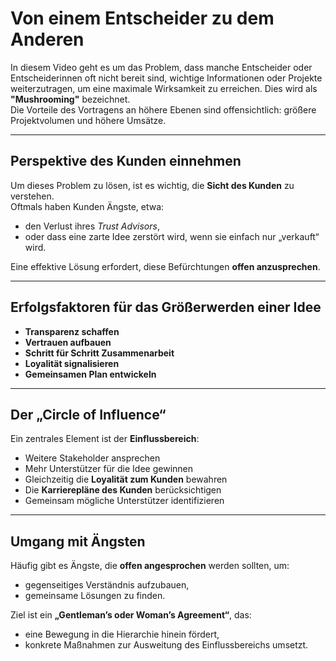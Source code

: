 # Von einem Entscheider zu dem Anderen

In diesem Video geht es um das Problem, dass manche Entscheider oder Entscheiderinnen oft nicht bereit sind, wichtige Informationen oder Projekte weiterzutragen, um eine maximale Wirksamkeit zu erreichen. Dies wird als **"Mushrooming"** bezeichnet.  
Die Vorteile des Vortragens an höhere Ebenen sind offensichtlich: größere Projektvolumen und höhere Umsätze.

---

## Perspektive des Kunden einnehmen

Um dieses Problem zu lösen, ist es wichtig, die **Sicht des Kunden** zu verstehen.  
Oftmals haben Kunden Ängste, etwa:

- den Verlust ihres *Trust Advisors*,  
- oder dass eine zarte Idee zerstört wird, wenn sie einfach nur „verkauft“ wird.  

Eine effektive Lösung erfordert, diese Befürchtungen **offen anzusprechen**.

---

## Erfolgsfaktoren für das Größerwerden einer Idee

- **Transparenz schaffen**  
- **Vertrauen aufbauen**  
- **Schritt für Schritt Zusammenarbeit**  
- **Loyalität signalisieren**  
- **Gemeinsamen Plan entwickeln**

---

## Der „Circle of Influence“

Ein zentrales Element ist der **Einflussbereich**:  
- Weitere Stakeholder ansprechen  
- Mehr Unterstützer für die Idee gewinnen  
- Gleichzeitig die **Loyalität zum Kunden** bewahren  
- Die **Karrierepläne des Kunden** berücksichtigen  
- Gemeinsam mögliche Unterstützer identifizieren

---

## Umgang mit Ängsten

Häufig gibt es Ängste, die **offen angesprochen** werden sollten, um:  
- gegenseitiges Verständnis aufzubauen,  
- gemeinsame Lösungen zu finden.  

Ziel ist ein **„Gentleman’s oder Woman’s Agreement“**, das:  
- eine Bewegung in die Hierarchie hinein fördert,  
- konkrete Maßnahmen zur Ausweitung des Einflussbereichs umsetzt.

